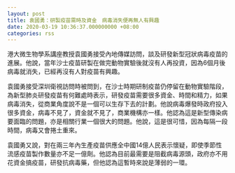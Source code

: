 ```yaml
---
layout: post
title: 袁國勇：研製疫苗需時及資金　病毒消失便再無人有興趣
date: 2020-03-19 10:36:37.000000000 +08:00
categories: rss
---
```


港大微生物學系講座教授袁國勇接受內地傳媒訪問，談及研發新型冠狀病毒疫苗的進展。他說，當年沙士疫苗研製在做完動物實驗後就沒有人再投資，因為6個月後病毒就消失，已經再沒有人對疫苗有興趣。

袁國勇接受深圳衛視訪問時被問到，在沙士時期研制疫苗仍停留在動物實驗階段，為新型肺炎研發疫苗有何難處時表示，研發疫苗需要很多資金、時間和精力，如果病毒消失，從商業角度說不是一個可以生存下去的計劃。他說病毒爆發時政府投入很多資金，病毒不見了，資金就不見了，商業機構亦一樣。他認為這是新型傳染病要面臨的問題，亦是相關行業一個很大的問題。他說，這是很可惜，因為每隔一段時間，病毒又會捲土重來。

袁國勇又說，對在兩三年內生產疫苗供應全中國14億人民表示懷疑，即使季節性流感疫苗製作數量亦不足一億劑。他認為目前最需要是阻截病毒源頭，政府亦不用花資金搞疫苗，研發抗病毒藥，但他認為這暫時來說是薄弱的一環。
